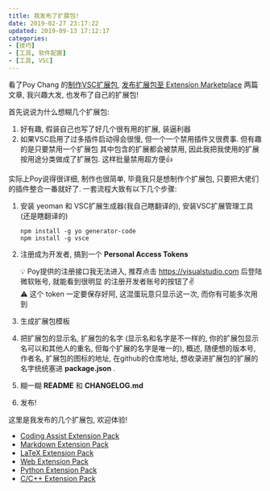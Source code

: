 ```yaml
---
title: 我发布了扩展包!
date: 2019-02-27 23:17:22
updated: 2019-09-13 17:12:17
categories:
- [技巧]
- [工具, 软件配置]
- [工具, VSC]
---
```


看了Poy Chang 的[制作VSC扩展包](https://poychang.github.io/build-vscode-extension/),
[发布扩展包至 Extension Marketplace](https://poychang.github.io/publish-extension-to-visual-studio-marketplace/)
两篇文章, 我兴趣大发, 也发布了自己的扩展包!

<!-- More -->

首先说说为什么想糊几个扩展包:

1. 好有趣, 假装自己也写了好几个很有用的扩展, 装逼利器
2. 如果VSC启用了过多插件启动得会很慢, 但一个一个禁用插件又很费事. 但有趣的是只要禁用一个扩展包
   其中包含的扩展都会被禁用, 因此我把我使用的扩展按用途分类做成了扩展包. 这样批量禁用超方便👍

实际上Poy说得很详细, 制作也很简单, 毕竟我只是想制作个扩展包, 只要把大佬们的插件整合一番就好了.
一套流程大致有以下几个步骤:

1. 安装 yeoman 和 VSC扩展生成器(我自己瞎翻译的), 安装VSC扩展管理工具(还是瞎翻译的)

   ```shell
   npm install -g yo generator-code
   npm install -g vsce
   ```

2. 注册成为开发者, 搞到一个 **Personal Access Tokens**

   💡 Poy提供的注册接口我无法进入, 推荐点击 https://visualstudio.com 后登陆微软账号, 就能看到很明显
   的注册开发者账号的按钮了✌️  
   ⚠️ 这个 token 一定要保存好阿, 这混蛋玩意只显示这一次, 而你有可能多次用到
3. 生成扩展包模板
4. 把扩展包的显示名, 扩展包的名字 (显示名和名字是不一样的, 你的扩展包显示名可以和其他人的重名,
   但每个扩展的名字是唯一的), 概述, 随便想的版本号, 作者名, 扩展包的图标的地址,
   在github的仓库地址, 想收录进扩展包的扩展的名字统统塞进 **package.json** .
5. 糊一糊 **README** 和 **CHANGELOG.md**
6. 发布!

这里是我发布的几个扩展包, 欢迎体验!

- [Coding Assist Extension Pack](https://marketplace.visualstudio.com/items?itemName=LeoJhonSong.coding-assist-extension-pack)
- [Markdown Extension Pack](https://marketplace.visualstudio.com/items?itemName=LeoJhonSong.markdown-extension-pack)
- [LaTeX Extension Pack](https://marketplace.visualstudio.com/items?itemName=LeoJhonSong.latex-extension-pack)
- [Web Extension Pack](https://marketplace.visualstudio.com/items?itemName=LeoJhonSong.web-extension-pack)
- [Python Extension Pack](https://marketplace.visualstudio.com/items?itemName=LeoJhonSong.python-extension-pack)
- [C/C++ Extension Pack](https://marketplace.visualstudio.com/items?itemName=LeoJhonSong.ccpp-extension-pack)